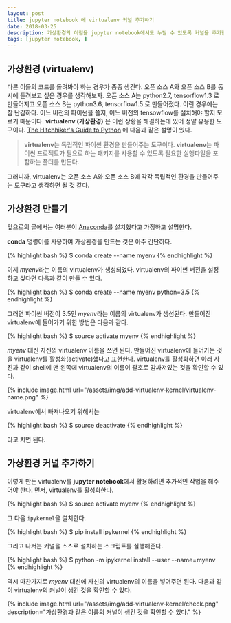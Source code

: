 ```yaml
---
layout: post
title: jupyter notebook 에 virtualenv 커널 추가하기
date: 2018-03-25
description: 가상환경의 이점을 jupyter notebook에서도 누릴 수 있도록 커널을 추가한다.
tags: [jupyter notebook, ]
---
```


## 가상환경 (virtualenv)

다른 이들의 코드를 돌려봐야 하는 경우가 종종 생긴다. 오픈 소스 A와 오픈 소스 B를 동시에 돌려보고 싶은 경우를 생각해보자. 오픈 소스 A는 python2.7, tensorflow1.3 로 만들어지고 오픈 소스 B는 python3.6, tensorflow1.5 로 만들어졌다. 이런 경우에는 참 난감하다. 어느 버전의 파이썬을 쓸지, 어느 버전의 tensowflow를 설치해야 할지 모르기 때문이다. **virtualenv (가상환경)** 은 이런 상황을 해결하는데 있어 정말 유용한 도구이다. [The Hitchhiker's Guide to Python](http://docs.python-guide.org/en/latest/dev/virtualenvs/) 에 다음과 같은 설명이 있다.

> **virtualenv**는 독립적인 파이썬 환경을 만들어주는 도구이다. **virtualenv**는 파이썬 프로젝트가 필요로 하는 패키지를 사용할 수 있도록 필요한 실행파일을 포함하는 폴더를 만든다.

그러니까, virtualenv는 오픈 소스 A와 오픈 소스 B에 각각 독립적인 환경을 만들어주는 도구라고 생각하면 될 것 같다.

## 가상환경 만들기

앞으로의 글에서는 여러분이 [Anaconda](https://www.anaconda.com/download/)를 설치했다고 가정하고 설명한다.

**conda** 명령어를 사용하여 가상환경을 만드는 것은 아주 간단하다. 

{% highlight bash %}
$ conda create --name myenv
{% endhighlight %}

이제 *myenv*라는 이름의 virtualenv가 생성되었다. virtualenv의 파이썬 버전을 설정하고 싶다면 다음과 같이 만들 수 있다.

{% highlight bash %}
$ conda create --name myenv python=3.5
{% endhighlight %}

그러면 파이썬 버전이 3.5인 *myenv*라는 이름의 virtualenv가 생성된다. 만들어진 virtualenv에 들어가기 위한 방법은 다음과 같다.

{% highlight bash %}
$ source activate myenv
{% endhighlight %}

*myenv* 대신 자신의 virtualenv 이름을 쓰면 된다. 만들어진 virtualenv에 들어가는 것을 virtualenv를 활성화(activate)했다고 표현한다. virtualenv를 활성화하면 아래 사진과 같이 shell에 맨 왼쪽에 virtualenv의 이름이 괄호로 감싸져있는 것을 확인할 수 있다. 

{% include image.html url="/assets/img/add-virtualenv-kernel/virtualenv-name.png" %}

virtualenv에서 빠져나오기 위해서는

{% highlight bash %}
$ source deactivate
{% endhighlight %}

라고 치면 된다.

## 가상환경 커널 추가하기

이렇게 만든 virtualenv를 **jupyter notebook**에서 활용하려면 추가적인 작업을 해주어야 한다. 먼저, virtualenv를 활성화한다.

{% highlight bash %}
$ source activate myenv
{% endhighlight %}

그 다음 ```ipykernel```을 설치한다.

{% highlight bash %}
$ pip install ipykernel
{% endhighlight %}

그리고 나서는 커널을 스스로 설치하는 스크립트를 실행해준다.

{% highlight bash %}
$ python -m ipykernel install --user --name=myenv
{% endhighlight %}

역시 마찬가지로 *myenv* 대신에 자신의 virtualenv의 이름을 넣어주면 된다. 다음과 같이 virtualenv의 커널이 생긴 것을 확인할 수 있다.

{% include image.html url="/assets/img/add-virtualenv-kernel/check.png" description="가상환경과 같은 이름의 커널이 생긴 것을 확인할 수 있다." %}
